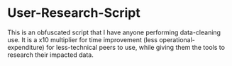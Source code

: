 # User-Research-Script

This is an obfuscated script that I have anyone performing data-cleaning use. It is a x10 multiplier for time improvement (less operational-expenditure) for less-technical peers to use, while giving them the tools to research their impacted data. 
